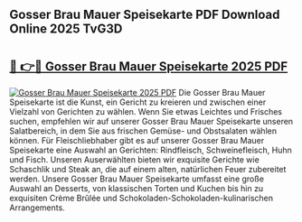## Gosser Brau Mauer Speisekarte PDF Download Online 2025 TvG3D

# <h2><a href="http://gc5hid.nevu.top/?p=Gosser+Brau+Mauer+Speisekarte">🔗 👉🔴 Gosser Brau Mauer Speisekarte 2025 PDF</a></h2>

[![Gosser Brau Mauer Speisekarte 2025 PDF](https://i.imgur.com/dBaPXMq.png)](http://gc5hid.nevu.top/?p=Gosser+Brau+Mauer+Speisekarte)
Die Gosser Brau Mauer Speisekarte ist die Kunst, ein Gericht zu kreieren und zwischen einer Vielzahl von Gerichten zu wählen. Wenn Sie etwas Leichtes und Frisches suchen, empfehlen wir auf unserer Gosser Brau Mauer Speisekarte unseren Salatbereich, in dem Sie aus frischen Gemüse- und Obstsalaten wählen können. Für Fleischliebhaber gibt es auf unserer Gosser Brau Mauer Speisekarte eine Auswahl an Gerichten: Rindfleisch, Schweinefleisch, Huhn und Fisch. Unseren Auserwählten bieten wir exquisite Gerichte wie Schaschlik und Steak an, die auf einem alten, natürlichen Feuer zubereitet werden. Unsere Gosser Brau Mauer Speisekarte umfasst eine große Auswahl an Desserts, von klassischen Torten und Kuchen bis hin zu exquisiten Crème Brûlée und Schokoladen-Schokoladen-kulinarischen Arrangements.
